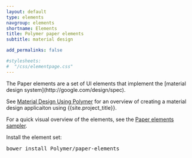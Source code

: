 ```yaml
---
layout: default
type: elements
navgroup: elements
shortname: Elements
title: Polymer paper elements
subtitle: material design

add_permalinks: false

#stylesheets:
#  "/css/elementpage.css"
---
```


<!-- page specific stylesheet needs to be inline to the page so ajax injects it. -->
<link rel="stylesheet" href="/css/elementpage.css">

<div class="hide-on-hash">
  <p>The Paper elements are a set of UI elements that implement the 
    [material design system](http://google.com/design/spec).</p>
  <p>See <a href="material.html">Material Design Using Polymer</a> for an overview of creating a material design applicaiton using {{site.project_title}}.</p>
  <p>For a quick visual overview of the elements, see the <a href="/components/paper-elements/demo.html">Paper elements sampler</a>.

  <p>Install the element set:</p>
  <pre class="prettyprint">
bower install Polymer/paper-elements
</pre>
</div>

<component-docs
    elements='{% list_components dir:components prefix:paper blacklist:"paper-doc-viewer paper-calculator" %}'>
</component-docs>
